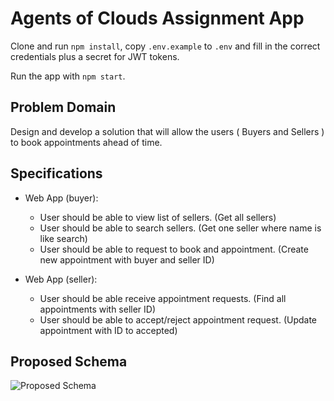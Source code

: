# Agents of Clouds Assignment App

Clone and run `npm install`, copy `.env.example` to `.env` and fill in the correct credentials plus a secret for JWT tokens.

Run the app with `npm start`.

## Problem Domain

Design and develop a solution that will allow the users ( Buyers and Sellers ) to book appointments ahead of time.

## Specifications

- Web App (buyer):
  - User should be able to view list of sellers. (Get all sellers)
  - User should be able to search sellers.  (Get one seller where name is like search)
  - User should be able to request to book and appointment. (Create new appointment with buyer and seller ID)
  
- Web App (seller):
  - User should be able receive appointment requests. (Find all appointments with seller ID)
  - User should be able to accept/reject appointment request. (Update appointment with ID to accepted)

## Proposed Schema

![Proposed Schema](basic_api_model.png)